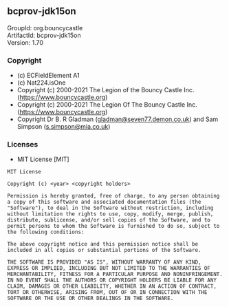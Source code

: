 ## bcprov-jdk15on
GroupId: org.bouncycastle\
ArtifactId: bcprov-jdk15on\
Version: 1.70
### Copyright
- (c) ECFieldElement A1
- (c) Nat224.isOne
- Copyright (c) 2000-2021 The Legion of the Bouncy Castle Inc. (https://www.bouncycastle.org)
- Copyright (c) 2000-2021 The Legion Of The Bouncy Castle Inc. (https://www.bouncycastle.org)
- Copyright Dr B. R Gladman (gladman@seven77.demon.co.uk) and Sam Simpson (s.simpson@mia.co.uk)
### Licenses 
 - MIT License [MIT]

```
MIT License

Copyright (c) <year> <copyright holders>

Permission is hereby granted, free of charge, to any person obtaining a copy of this software and associated documentation files (the "Software"), to deal in the Software without restriction, including without limitation the rights to use, copy, modify, merge, publish, distribute, sublicense, and/or sell copies of the Software, and to permit persons to whom the Software is furnished to do so, subject to the following conditions:

The above copyright notice and this permission notice shall be included in all copies or substantial portions of the Software.

THE SOFTWARE IS PROVIDED "AS IS", WITHOUT WARRANTY OF ANY KIND, EXPRESS OR IMPLIED, INCLUDING BUT NOT LIMITED TO THE WARRANTIES OF MERCHANTABILITY, FITNESS FOR A PARTICULAR PURPOSE AND NONINFRINGEMENT. IN NO EVENT SHALL THE AUTHORS OR COPYRIGHT HOLDERS BE LIABLE FOR ANY CLAIM, DAMAGES OR OTHER LIABILITY, WHETHER IN AN ACTION OF CONTRACT, TORT OR OTHERWISE, ARISING FROM, OUT OF OR IN CONNECTION WITH THE SOFTWARE OR THE USE OR OTHER DEALINGS IN THE SOFTWARE.
```
